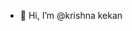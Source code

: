 - 👋 Hi, I’m @krishna kekan

<!---
krishnakekan7/krishnakekan7 is a ✨ special ✨ repository because its `README.md` (this file) appears on your GitHub profile.
You can click the Preview link to take a look at your changes.
--->
